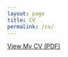```yaml
---
layout: page
title: CV
permalink: /cv/
---
```


<a href="/assets/millan-CV.pdf" class="btn" target="_blank">View My CV (PDF)</a>
